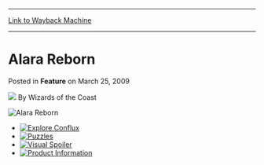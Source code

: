
---
[Link to Wayback Machine](https://web.archive.org/web/20211204181122/https://magic.wizards.com/en/articles/archive/feature/alara-reborn-2009-03-25)

[_metadata_:author]:- "Wizards of the Coast"
[_metadata_:generator]:- "Drupal 7 (http://drupal.org)"
[_metadata_:publish_date]:- "2009-03-25"
[_metadata_:title]:- "Alara Reborn"
[_metadata_:wayback_capture_timestamp]:- "2021-12-04 18:11:22+00:00"
[_metadata_:wayback_raw_url]:- "https://web.archive.org/web/20211204181122id_/https://magic.wizards.com/en/articles/archive/feature/alara-reborn-2009-03-25"
[_metadata_:wayback_url]:- "https://magic.wizards.com/en/articles/archive/feature/alara-reborn-2009-03-25"
---


Alara Reborn
============



 Posted in **Feature**
 on March 25, 2009 






![](https://media.magic.wizards.com/styles/auth_small/public/images/person/wizards_author.jpg)
By Wizards of the Coast












![Alara Reborn](https://media.magic.wizards.com/image_legacy_migration/mtg/images/tcg/products/alarareborn/splash_launch_y38en2a9u7_EN.jpg)

* [![Explore Conflux](https://media.magic.wizards.com/image_legacy_migration/mtg/images/tcg/products/alarareborn/exp_jz4x4v1z_EN.jpg)](/en/node/641131)
* [![Puzzles](https://media.magic.wizards.com/image_legacy_migration/mtg/images/tcg/products/alarareborn/puz_z4dwitq5_EN.jpg)](/en/node/641591)
* [![Visual Spoiler](https://media.magic.wizards.com/image_legacy_migration/mtg/images/tcg/products/alarareborn/spo_clwia2c2_EN.jpg)](/en/node/641856)
* [![Product Information](https://media.magic.wizards.com/image_legacy_migration/mtg/images/tcg/products/alarareborn/inf_vtiyhumy_EN.jpg)](/en/node/641521)







